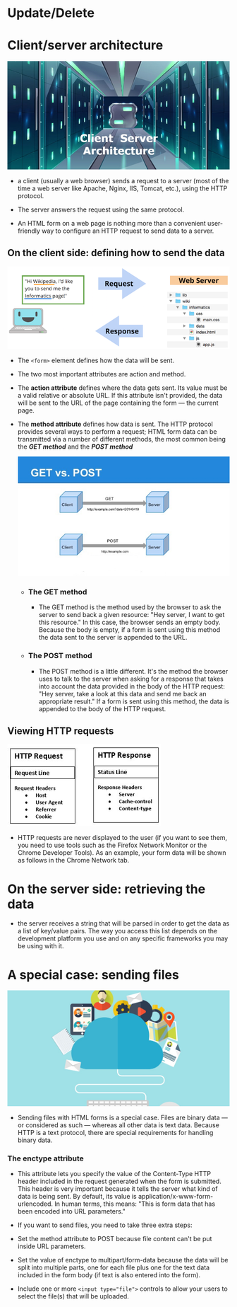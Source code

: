 # Update/Delete

# Client/server architecture

![images](images/Client-Server.jpg)

-  a client (usually a web browser) sends a request to a server (most of the time a web server like Apache, Nginx, IIS, Tomcat, etc.), using the HTTP protocol. 
- The server answers the request using the same protocol.

- An HTML form on a web page is nothing more than a convenient user-friendly way to configure an HTTP request to send data to a server. 

## On the client side: defining how to send the data

![images](images/client.png)

- The `<form>` element defines how the data will be sent.
- The two most important attributes are action and method.

- The **action attribute** defines where the data gets sent. Its value must be a valid relative or absolute URL. If this attribute isn't provided, the data will be sent to the URL of the page containing the form — the current page.

- The **method attribute** defines how data is sent. The HTTP protocol provides several ways to perform a request; HTML form data can be transmitted via a number of different methods, the most common being the ***GET method*** and the ***POST method***

    ![images](images/get-post.jpg)

    - ### The GET method
        - The GET method is the method used by the browser to ask the server to send back a given resource: "Hey server, I want to get this resource." In this case, the browser sends an empty body. Because the body is empty, if a form is sent using this method the data sent to the server is appended to the URL.
    - ### The POST method
        - The POST method is a little different. It's the method the browser uses to talk to the server when asking for a response that takes into account the data provided in the body of the HTTP request: "Hey server, take a look at this data and send me back an appropriate result." If a form is sent using this method, the data is appended to the body of the HTTP request.
    
## Viewing HTTP requests

![images](images/http.jpg)

 - HTTP requests are never displayed to the user (if you want to see them, you need to use tools such as the Firefox Network Monitor or the Chrome Developer Tools). As an example, your form data will be shown as follows in the Chrome Network tab. 

 # On the server side: retrieving the data

 -  the server receives a string that will be parsed in order to get the data as a list of key/value pairs. The way you access this list depends on the development platform you use and on any specific frameworks you may be using with it.


 # A special case: sending files

 ![images](images/file.jpg)

 - Sending files with HTML forms is a special case. Files are binary data — or considered as such — whereas all other data is text data. Because HTTP is a text protocol, there are special requirements for handling binary data.

 ### The enctype attribute
- This attribute lets you specify the value of the Content-Type HTTP header included in the request generated when the form is submitted. This header is very important because it tells the server what kind of data is being sent. By default, its value is application/x-www-form-urlencoded. In human terms, this means: "This is form data that has been encoded into URL parameters."

- If you want to send files, you need to take three extra steps:

- Set the method attribute to POST because file content can't be put inside URL parameters.
- Set the value of enctype to multipart/form-data because the data will be split into multiple parts, one for each file plus one for the text data included in the form body (if text is also entered into the form).
- Include one or more `<input type="file">` controls to allow your users to select the file(s) that will be uploaded.

